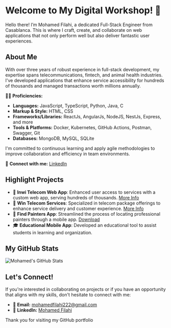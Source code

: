 # Welcome to My Digital Workshop! 🌟

Hello there! I’m Mohamed Filahi, a dedicated Full-Stack Engineer from Casablanca. This is where I craft, create, and collaborate on web applications that not only perform well but also deliver fantastic user experiences.

## About Me

With over three years of robust experience in full-stack development, my expertise spans telecommunications, fintech, and animal health industries. I've developed applications that enhance service accessibility for hundreds of thousands and managed transactions worth millions annually.

👨‍💻 **Proficiencies:**
- **Languages:** JavaScript, TypeScript, Python, Java, C
- **Markup & Style:** HTML, CSS
- **Frameworks/Libraries:** ReactJs, AngularJs, NodeJS, NestJs, Express, and more
- **Tools & Platforms:** Docker, Kubernetes, GitHub Actions, Postman, Swagger, Git
- **Databases:** MongoDB, MySQL, SQLite

I'm committed to continuous learning and apply agile methodologies to improve collaboration and efficiency in team environments.

🔗 **Connect with me:** [LinkedIn](https://www.linkedin.com/in/mohamed-filahi-90242a142)

## Highlight Projects

- 📱 **Inwi Telecom Web App**: Enhanced user access to services with a custom web app, serving hundreds of thousands. [More Info](https://www.inwi.ma)
- 🐾 **Win Telecom Services**: Specialized in telecom package offerings to enhance service delivery and customer experience. [More Info](https://www.win.ma)
- 🎨 **Find Painters App**: Streamlined the process of locating professional painters through a mobile app. [Download](https://play.google.com/store/apps/details?id=com.gear9.astral.allopeintre)
- 🎓 **Educational Mobile App**: Developed an educational tool to assist students in learning and organization.

## My GitHub Stats

![Mohamed's GitHub Stats](https://github-readme-stats.vercel.app/api?username=simofilahi&show_icons=true&theme=radical)

## Let's Connect!

If you're interested in collaborating on projects or if you have an opportunity that aligns with my skills, don't hesitate to connect with me:

- 📧 **Email:** [mohamedfilahi222@gmail.com](mailto:mohamedfilahi222@gmail.com)
- 🔗 **LinkedIn:** [Mohamed Filahi](https://www.linkedin.com/in/mohamed-filahi-90242a142)

Thank you for visiting my GitHub portfolio
